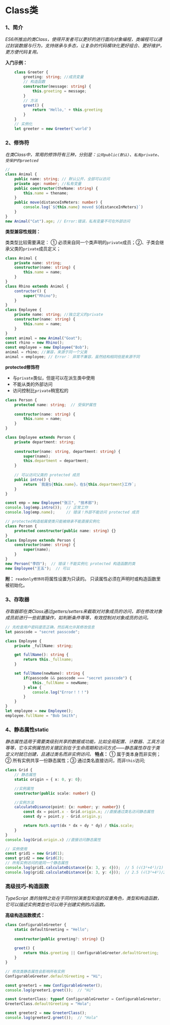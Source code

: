 # Class类

### 1、简介
*ES6所推出的类Class，使得开发者可以更好的进行面向对象编程，类编程可以通过封装数据与行为，支持继承与多态，让复杂的代码模块化更好组合、更好维护，更方便代码复用。*

**入门示例：**
```ts
    class Greeter {
        greeting: string; //成员变量
        // 构造函数
        constructor(message: string) {
            this.greeting = message;
        }
        // 方法
        greet() {
            return 'Hello,' + this.greeting
        }
    }
    // 实例化
    let greeter = new Greeter('world')
```

### 2、修饰符

*在类Class中，常用的修饰符有三种，分别是：`公共public(默认)`、`私有private`、`受保护的proetced`*
```ts
// 
class Animal {
    public name: string; // 默认公开，全部可以访问
    private age: number; //私有变量
    public constructor(theName: string) {
        this.name = thename;
    }
    public move(distanceInMeters: number) {
        console.log(`${this.name} moved ${distanceInMeters}`)
    }
}
new Animal("Cat").age; // Error:错误，私有变量不可在外部访问 
```

**类型兼容性规则：** 

类类型比较需要满足： ① 必须来自同一个类声明的`private`成员；②、子类会继承父类的`private`成员定义；

```ts
class Animal {
    private name: string;
    constructor(name: string) {
        this.name = name;
    }
}
class Rhino extends Animol {
    contructor() {
        super("Rhino");
    }
}
class Employee {
    private name: string; //独立定义的private
    constructor(name: string) {
        this.name = name;
    }
}
const animal = new Animal("Goat");
const rhino = new Rhino();
const employee = new Employee("Bob");
animal = rhino; //兼容，来源于同一个父类
animal = employee; // Error： 异常不兼容，虽然结构相同但是来源不同

```

**protected修饰符**
- 与`private`类似，但是可以在派生类中使用
- 不能从类的外部访问
- 访问控制比` private `稍宽松的
```ts
class Person {
    protected name: string;  // 受保护属性
    
    constructor(name: string) {
        this.name = name;
    }
}

class Employee extends Person {
    private department: string;
    
    constructor(name: string, department: string) {
        super(name);
        this.department = department;
    }
    
    // 可以访问父类的 protected 成员
    public intro() {
        return `我是${this.name}，在${this.department}工作`;
    }
}

const emp = new Employee("张三", "技术部");
console.log(emp.intro());  // 正常工作
console.log(emp.name);     // 错误！外部不能访问 protected 成员

// protected构造蛤属使类只能被继承不能直接实例化
class Person {
    protected constructor(public name: string) {}
}
class Employee extends Person {
    constructor(name: string) {
        super(name);
    }
}
new Person("李四");  // 错误！不能实例化 protected 构造函数的类
new Employee("王五");  // 可以
```
**附：** `readonly修饰符`将属性设置为只读的。 只读属性必须在声明时或构造函数里被初始化。

### 3、存取器

*存取器即在类Class通过getters/setters来截取对对象成员的访问，即在修改对象成员前进行一些前置操作，如判断条件等等，有效控制对对象成员的访问。*

```ts
// 先检查用户密码是否正确，然后再允许其修改信息
let passcode = "secret passcode";

class Employee {
    private _fullName: string;

    get fullName(): string {
        return this._fullname;
    }

    set fullName(newName): string {
        if(passcode && passcode === "secret passcode") {
            this._fullName = newName;
        } else {
            console.log("Error！！！")
        }
    }
}
let employee = new Employee();
employee.fullName = "Bob Smith";
```

### 4、静态属性static
*静态属性适用于需要类级别共享的数据或功能，比如全局配置、计数器、工具方法等等，它与实例属性的关键区别在于生命周期和访问方式——静态属性存在于类定义时就已创建，且通过类名而非实例访问。*
**特点：** ① 属于类本身而非实例；② 所有实例共享一份静态属性；③ 通过类名直接访问，而非`this`访问;

```ts
class Grid {
    // 静态属性
    static origin = { x: 0, y: 0};

    //实例属性
    constructor(public scale: number) {}

    //实例方法
    calculateDisance(point: {x: number; y: number}) {
        const dx = point.x - Grid.origin.x; //直接通过类名访问静态属性
        const dy = point.y - Grid.origin.y;

        return Math.sqrt(dx * dx + dy * dy) / this.scale;
    }
}
console.log(Grid.origin.x) //直接访问静态属性

// 实例使用
const grid1 = new Grid(1);
const grid2 = new Grid(2);
// 所有实例访问的是同一个静态属性
console.log(grid1.calculateDistance({x: 3, y: 4}));  // 5 (√(3²+4²)/1)
console.log(grid2.calculateDistance({x: 3, y: 4}));  // 2.5 (√(3²+4²)/2)
```

### 高级技巧-构造函数

*TypeScript 类的独特之处在于同时扮演类型和值的双重角色，类型和构造函数，它可以描述实例类型也可以用于创建实例的JS函数。*

**高级构造函数模式：**
```ts
class ConfigurableGreeter {
    static defaultGreeting = "Hello";
    
    constructor(public greeting?: string) {}
    
    greet() {
        return this.greeting || ConfigurableGreeter.defaultGreeting;
    }
}

// 修改类静态属性会影响所有实例
ConfigurableGreeter.defaultGreeting = "Hi";

const greeter1 = new ConfigurableGreeter();
console.log(greeter1.greet());  // "Hi"

const GreeterClass: typeof ConfigurableGreeter = ConfigurableGreeter;
GreeterClass.defaultGreeting = "Hola";

const greeter2 = new GreeterClass();
console.log(greeter2.greet());  // "Hola"

```